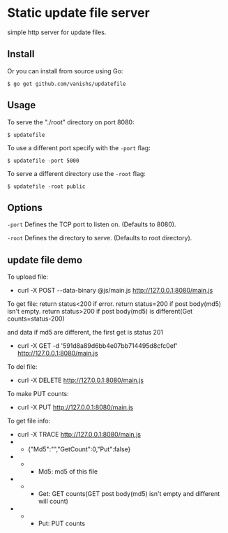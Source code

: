 # Static update file server

simple http server for update files.

## Install

Or you can install from source using Go:

    $ go get github.com/vanishs/updatefile

## Usage

To serve the "./root" directory on port 8080:

    $ updatefile

To use a different port specify with the `-port` flag:

    $ updatefile -port 5000

To serve a different directory use the `-root` flag:

    $ updatefile -root public

## Options

`-port` Defines the TCP port to listen on. (Defaults to 8080).

`-root` Defines the directory to serve. (Defaults to root directory).

## update file demo

To upload file:
- curl -X POST --data-binary @js/main.js http://127.0.0.1:8080/main.js

To get file:
return status<200 if error.
return status=200 if post body(md5) isn't empty.
return status>200 if post body(md5) is different(Get counts=status-200)

and data if md5 are different, the first get is status 201
- curl -X GET -d '591d8a89d6bb4e07bb714495d8cfc0ef' http://127.0.0.1:8080/main.js

To del file:
- curl -X DELETE http://127.0.0.1:8080/main.js

To make PUT counts:
- curl -X PUT http://127.0.0.1:8080/main.js

To get file info:
- curl -X TRACE http://127.0.0.1:8080/main.js
- - {"Md5":"","GetCount":0,"Put":false}
- - - Md5: md5 of this file
- - - Get: GET counts(GET post body(md5) isn't empty and different will count)
- - - Put: PUT counts
